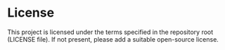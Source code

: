 # License

This project is licensed under the terms specified in the repository root (LICENSE file). If not present, please add a suitable open-source license.

